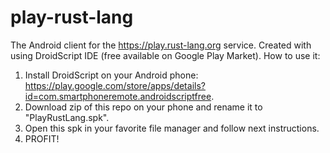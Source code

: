 # play-rust-lang
The Android client for the https://play.rust-lang.org service. Created with using DroidScript IDE (free available on Google Play Market).
How to use it:
1. Install DroidScript on your Android phone: https://play.google.com/store/apps/details?id=com.smartphoneremote.androidscriptfree.
2. Download zip of this repo on your phone and rename it to "PlayRustLang.spk".
3. Open this spk in your favorite file manager and follow next instructions.
4. PROFIT!
